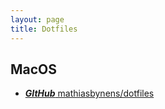```yaml
---
layout: page
title: Dotfiles
---
```


## MacOS

* [***GItHub*** mathiasbynens/dotfiles ](https://github.com/mathiasbynens/dotfiles/blob/master/.macos)
